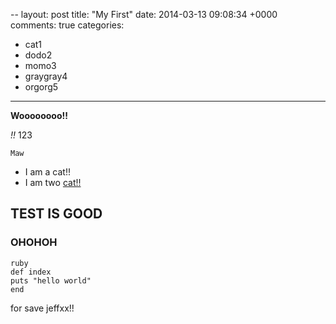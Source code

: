 --
layout: post
title: "My First"
date: 2014-03-13 09:08:34 +0000
comments: true
categories: 
- cat1
- dodo2
- momo3
- graygray4
- orgorg5
---

**Woooooooo!!**

*!!*
123

`Maw`

- I am a cat!!
- I am two [cat!!](http://octopress.org/)

## TEST IS GOOD ##
### OHOHOH ###

```
ruby 
def index 
puts "hello world" 
end
```


for save jeffxx!!
